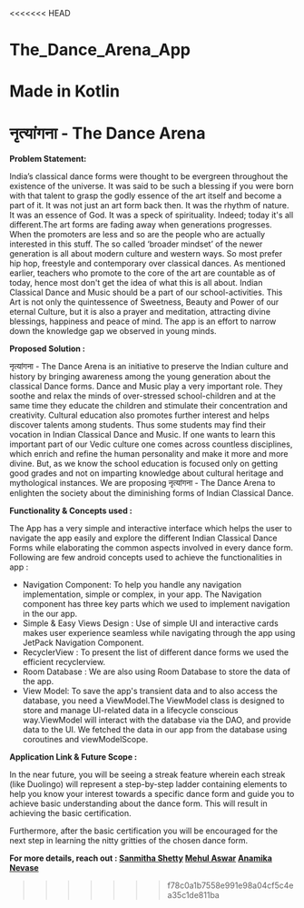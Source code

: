 <<<<<<< HEAD
# The_Dance_Arena_App

Made in Kotlin 
=======
# नृत्यांगना - The Dance Arena 


<b> Problem Statement: </b>

India’s classical dance forms were thought to be evergreen throughout the existence of the universe. It was said to be such a blessing if you were born with that talent to grasp the godly essence of the art itself and become a part of it. It was not just an art form back then. It was the rhythm of nature. It was an essence of God. It was a speck of spirituality. Indeed; today it's all different.The art forms are fading away when generations progresses. When the promoters are less and so are the people who are actually interested in this stuff. The so called ‘broader mindset’ of the newer generation is all about modern culture and western ways. So most prefer hip hop, freestyle and contemporary over classical dances. As mentioned earlier, teachers who promote to the core of the art are countable as of today, hence most don't get the idea of what this is all about.        Indian Classical Dance and Music should be a part of our school-activities. This Art is not only the quintessence of Sweetness, Beauty and Power of our eternal Culture, but it is also a prayer and meditation, attracting divine blessings, happiness and peace of mind. The app is an effort to narrow down the knowledge gap we observed in young minds.

<b> Proposed Solution : </b>

नृत्यांगना - The Dance Arena is an initiative to preserve the Indian culture and history by bringing awareness among the young generation about the classical Dance forms. Dance and Music play a very important role. They soothe and relax the minds of over-stressed school-children and at the same time they educate the children and stimulate their concentration and creativity. Cultural education also promotes further interest and helps discover talents among students. Thus some students may find their vocation in Indian Classical Dance and Music. If one wants to learn this important part of our Vedic culture one comes across countless disciplines, which enrich and refine the human personality and make it more and more divine. But, as we know the school education is focused only on getting good grades and not on imparting knowledge about cultural heritage and mythological instances. We are proposing नृत्यांगना - The Dance Arena to enlighten the society about the diminishing forms of Indian Classical Dance.

<b> Functionality & Concepts used : </b>

 The App has a very simple and interactive interface which helps the user to navigate the app easily and explore the different Indian Classical Dance Forms while elaborating the common aspects involved in every dance form. Following are few android concepts used to achieve the functionalities in app :
 
 - Navigation Component: To help you handle any navigation implementation, simple or complex, in your app. The Navigation component has three key parts which we used to implement navigation in the our app.
 - Simple & Easy Views Design : Use of simple UI and interactive cards makes user experience seamless while navigating through the app using JetPack Navigation Component.
- RecyclerView : To present the list of different dance forms we used the efficient recyclerview.
- Room Database : We are also using Room Database to store the data of the app.
- View Model: To save the app's transient data and to also access the database, you need a ViewModel.The ViewModel class is designed to store and manage UI-related data in a lifecycle conscious way.ViewModel will interact with the database via the DAO, and provide data to the UI. We fetched the data in our app from the database using coroutines and viewModelScope.

<b> Application Link & Future Scope : </b>

In the near future, you will be seeing a streak feature wherein each streak (like Duolingo) will represent a step-by-step ladder containing elements to help you know your interest towards a specific dance form and guide you to achieve basic understanding about the dance form. This will result in achieving the basic certification. 

Furthermore, after the basic certification you will be encouraged for the next step in learning the nitty gritties of the chosen dance form.

<b> For more details, reach out : [Sanmitha Shetty](https://www.linkedin.com/in/sanmithashetty07/)   [Mehul Aswar](https://www.linkedin.com/in/mehulaswar06/)   [Anamika Nevase](https://www.linkedin.com/in/anamikanevase4433/) </b>

>>>>>>> f78c0a1b7558e991e98a04cf5c4ea35c1de811ba
